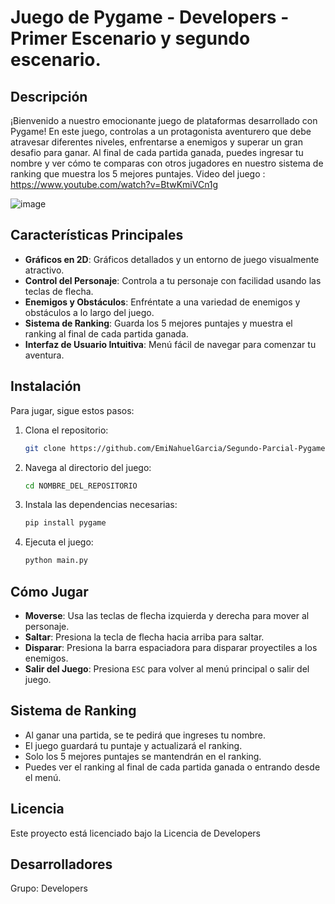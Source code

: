 # Juego de Pygame - Developers - Primer Escenario y segundo escenario.

## Descripción

¡Bienvenido a nuestro emocionante juego de plataformas desarrollado con Pygame! En este juego, controlas a un protagonista aventurero que debe atravesar diferentes niveles, enfrentarse a enemigos y superar un gran desafio para ganar. Al final de cada partida ganada, puedes ingresar tu nombre y ver cómo te comparas con otros jugadores en nuestro sistema de ranking que muestra los 5 mejores puntajes.
Video del juego : https://www.youtube.com/watch?v=BtwKmiVCn1g

![image](https://github.com/user-attachments/assets/81ef9092-7692-4017-96f9-c3b82478588b)


## Características Principales

- **Gráficos en 2D**: Gráficos detallados y un entorno de juego visualmente atractivo.
- **Control del Personaje**: Controla a tu personaje con facilidad usando las teclas de flecha.
- **Enemigos y Obstáculos**: Enfréntate a una variedad de enemigos y obstáculos a lo largo del juego.
- **Sistema de Ranking**: Guarda los 5 mejores puntajes y muestra el ranking al final de cada partida ganada.
- **Interfaz de Usuario Intuitiva**: Menú fácil de navegar para comenzar tu aventura.

## Instalación

Para jugar, sigue estos pasos:

1. Clona el repositorio:

    ```sh
    git clone https://github.com/EmiNahuelGarcia/Segundo-Parcial-Pygame.git
    ```

2. Navega al directorio del juego:

    ```sh
    cd NOMBRE_DEL_REPOSITORIO
    ```

3. Instala las dependencias necesarias:

    ```sh
    pip install pygame
    ```

4. Ejecuta el juego:

    ```sh
    python main.py
    ```

## Cómo Jugar

- **Moverse**: Usa las teclas de flecha izquierda y derecha para mover al personaje.
- **Saltar**: Presiona la tecla de flecha hacia arriba para saltar.
- **Disparar**: Presiona la barra espaciadora para disparar proyectiles a los enemigos.
- **Salir del Juego**: Presiona `ESC` para volver al menú principal o salir del juego.

## Sistema de Ranking

- Al ganar una partida, se te pedirá que ingreses tu nombre.
- El juego guardará tu puntaje y actualizará el ranking.
- Solo los 5 mejores puntajes se mantendrán en el ranking.
- Puedes ver el ranking al final de cada partida ganada o entrando desde el menú.


## Licencia

Este proyecto está licenciado bajo la Licencia de Developers

## Desarrolladores

Grupo: Developers

